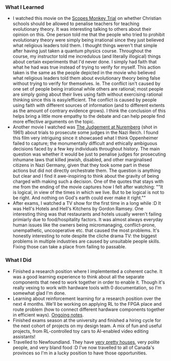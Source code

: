 ### What I Learned
- I watched this movie on the [Scopes Monkey Trial](https://en.wikipedia.org/wiki/Scopes_trial) on whether Christian schools should be allowed to penalise teachers for teaching evolutionary theory. It was interesting talking to others about their opinion on this. One person told me that the people who tried to prohibit evolutionary theory were simply being irrational since they just believed what religious leaders told them. I thought things weren't that simple after having just taken a quantum physics course. Throughout the course, my instructor told me incredulous (and literally illogical) things about certain experiments that I'd never done. I simply had faith that what he had was true instead of trying to verify for myself. This action taken is the same as the people depicted in the movie who believed what religious leaders told them about evolutionary theory being false without trying to verify for themselves. Ie. The conflict isn't caused by one set of people being irrational while others are rational; most people are simply going about their lives using faith without exercising rational thinking since this is easy/efficient. The conflict is caused by people using faith with different sources of information (and to different extents as the amount of contrary evidence grows). I think the conclusion of this helps bring a little more empathy to the debate and can help people find more effective arguments on the topic.
- Another movie I watched was [The Judgement at Nuremberg](https://www.imdb.com/title/tt0055031/) (shot in 1961) about trials to prosecute some judges in the Nazi Reich. I found this film very intriguing since it showcased what I think Oppenheimer failed to capture; the monumentally difficult and ethically ambiguous decisions faced by a few key individuals throughout history. The main question was whether it would be just to penalise judges for prosecuting inhumane laws that killed jewish, disabled, and other marginalised citizens in Nazi Germany, given that they took some part in these actions but did not directly orchestrate them. The question is anything but clear and I find it awe-inspiring to think about the gravity of being charged with making such a decision. One of the quotes that stays with me from the ending of the movie captures how I felt after watching: ""It is logical, in view of the times in which we live. But to be logical is not to be right. And nothing on God's earth could ever make it right.""
- After exams, I watched a TV show for the first time in a long while :D It was Hell's Hotels and Hell's Kitchens by Gordon Ramsey. One interesting thing was that restaurants and hotels usually weren't failing primiarly due to food/hospitality factors. It was almost always everyday human issues like the owners being micromanaging, conflict-prone, unempathetic, uncooperative etc. that caused the most problems. It's honestly interesting to note despite the cliche drama TV: the biggest problems in multiple industries are caused by unsuitable people skills. Fixing those can take a place from failing to passable.

### What I Did
- Finished a research position where I implemtented a coherent cache. It was a good learning experience to think about all the separate components that need to work together in order to enable it. Though it's really vexing to work with hardware tools with 0 documentation, so I'm somewhat glad I'm done.
- Learning about reinforcement learning for a research position over the next 4 months. We'll be working on applying RL to the FPGA place and route problem (how to connect different hardware components together in efficient ways). [Ongoing notes](https://docs.google.com/document/d/1HHDOCSLnzRfgfVFGCkzYwu9yj5Z_DPTX7fWwOHOl9oI/edit?tab=t.0#heading=h.mnaigl461uft). 
- Finished exams season at the university and finished a hiring cycle for the next cohort of projects on my design team. A mix of fun and useful projects, from RL-controlled toy cars to AI-enabled video editing assistants!
- Travelled to Newfoundland. They have [very pretty houses](https://drive.google.com/file/d/1jgG1_JykbRoW9fzPbWHulwhKpFgcwMwV/view?usp=sharing), very polite people, and very bland food :D I've now travelled to all of Canada's provinces so I'm in a lucky position to have those opportunities.